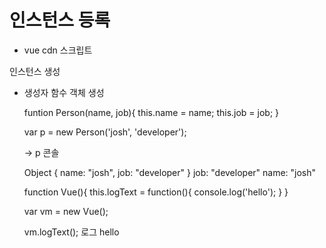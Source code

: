 # 인스턴스 등록

 + vue cdn 스크립트
 <div id="app>
  //엘리먼트 등록으로 뷰 사용 시작
 </div>
 <script>
   var vm = new Vue({
     el: '#app'
     data: {
       message: 'hi'
     }
   });
 </script>

-> vm 콘솔 : 뷰에서 제공하는 api & 속성

# 인스턴스 생성

- 생성자 함수 객체 생성

  funtion Person(name, job){
   this.name = name;
   this.job = job;
  }
  
  var p = new Person('josh', 'developer');
  
  -> p 콘솔
  
  Object { name: "josh", job: "developer" }
  job: "developer"
  name: "josh"


  function Vue(){
  this.logText = function(){
    console.log('hello');
  }
  }

  var vm = new Vue();

  vm.logText();
  로그 hello


